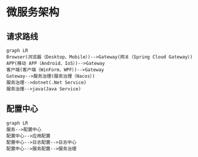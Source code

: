 # 微服务架构

## 请求路线

```mermaid
graph LR
Browser(浏览器（Desktop、Mobile）)-->Gateway(网关（Spring Cloud Gateway）)
APP(移动 APP（Android、IoS）)-->Gateway
客户端(客户端（WinForm、WPF）)-->Gateway
Gateway-->服务治理(服务治理（Nacos）)
服务治理-->dotnet(.Net Service)
服务治理-->java(Java Service)
```

## 配置中心

```mermaid
graph LR
服务-->配置中心
配置中心-->应用配置
配置中心-->日志配置-->日志中心
配置中心-->服务配置-->服务治理
```
